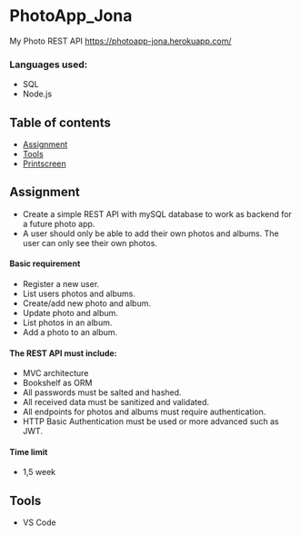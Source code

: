 # PhotoApp_Jona

My Photo REST API https://photoapp-jona.herokuapp.com/

### Languages used:

- SQL
- Node.js

## Table of contents

- [Assignment](#assignment)
- [Tools](#tools)
- [Printscreen](#printscreen)

## Assignment

- Create a simple REST API with mySQL database to work as backend for a future photo app.
- A user should only be able to add their own photos and albums. The user can only see their own photos.

#### Basic requirement

- Register a new user.
- List users photos and albums.
- Create/add new photo and album.
- Update photo and album.
- List photos in an album.
- Add a photo to an album.

#### The REST API must include:

- MVC architecture
- Bookshelf as ORM
- All passwords must be salted and hashed.
- All received data must be sanitized and validated.
- All endpoints for photos and albums must require authentication.
- HTTP Basic Authentication must be used or more advanced such as JWT.

#### Time limit

- 1,5 week

## Tools

- VS Code
